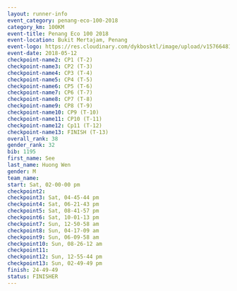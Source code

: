 ```yaml
--- 
layout: runner-info 
event_category: penang-eco-100-2018 
category_km: 100KM 
event-title: Penang Eco 100 2018 
event-location: Bukit Mertajam, Penang 
event-logo: https://res.cloudinary.com/dykbosktl/image/upload/v1576648106/Logo/Logo_lovxhg.jpg 
event-date: 2018-05-12 
checkpoint-name2: CP1 (T-2) 
checkpoint-name3: CP2 (T-3) 
checkpoint-name4: CP3 (T-4) 
checkpoint-name5: CP4 (T-5) 
checkpoint-name6: CP5 (T-6) 
checkpoint-name7: CP6 (T-7) 
checkpoint-name8: CP7 (T-8) 
checkpoint-name9: CP8 (T-9) 
checkpoint-name10: CP9 (T-10) 
checkpoint-name11: CP10 (T-11) 
checkpoint-name12: Cp11 (T-12) 
checkpoint-name13: FINISH (T-13) 
overall_rank: 38
gender_rank: 32
bib: 1195
first_name: See
last_name: Huong Wen
gender: M
team_name: 
start: Sat, 02-00-00 pm
checkpoint2: 
checkpoint3: Sat, 04-45-44 pm
checkpoint4: Sat, 06-21-43 pm
checkpoint5: Sat, 08-41-57 pm
checkpoint6: Sat, 10-01-13 pm
checkpoint7: Sun, 12-50-58 am
checkpoint8: Sun, 04-17-09 am
checkpoint9: Sun, 06-09-58 am
checkpoint10: Sun, 08-26-12 am
checkpoint11: 
checkpoint12: Sun, 12-55-44 pm
checkpoint13: Sun, 02-49-49 pm
finish: 24-49-49
status: FINISHER
--- 
```


